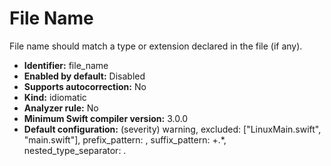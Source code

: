 # File Name

File name should match a type or extension declared in the file (if any).

* **Identifier:** file_name
* **Enabled by default:** Disabled
* **Supports autocorrection:** No
* **Kind:** idiomatic
* **Analyzer rule:** No
* **Minimum Swift compiler version:** 3.0.0
* **Default configuration:** (severity) warning, excluded: ["LinuxMain.swift", "main.swift"], prefix_pattern: , suffix_pattern: \+.*, nested_type_separator: .